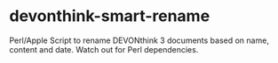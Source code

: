 # devonthink-smart-rename
Perl/Apple Script to rename DEVONthink 3 documents based on name, content and date. Watch out for Perl dependencies.
